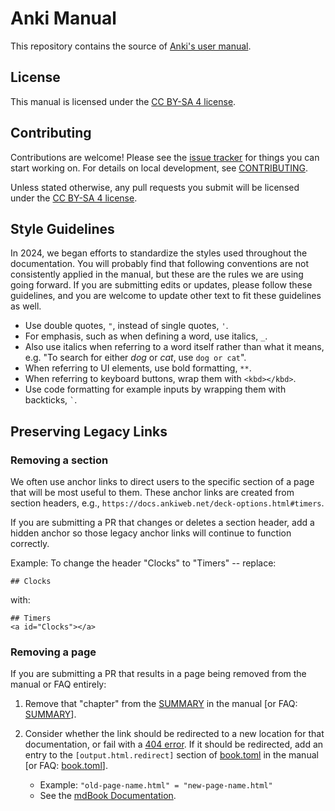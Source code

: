 # Anki Manual

This repository contains the source of [Anki's user manual](https://docs.ankiweb.net).

## License 

This manual is licensed under the [CC BY-SA 4 license](https://creativecommons.org/licenses/by-sa/4.0/).

## Contributing

Contributions are welcome! Please see the [issue tracker](https://github.com/ankitects/anki-manual/issues) for things you can start working on. For details on local development, see [CONTRIBUTING](CONTRIBUTING.md).

Unless stated otherwise, any pull requests you
submit will be licensed under the [CC BY-SA 4 license](https://creativecommons.org/licenses/by-sa/).

## Style Guidelines

In 2024, we began efforts to standardize the styles used throughout the documentation. You will probably find that following conventions are not consistently applied in the manual, but these are the rules we are using going forward. If you are submitting edits or updates, please follow these guidelines, and you are welcome to update other text to fit these guidelines as well. 

- Use double quotes, `"`, instead of single quotes, `'`.
- For emphasis, such as when defining a word, use italics, `_`.
- Also use italics when referring to a word itself rather than what it means, e.g. "To search for either _dog_ or _cat_, use `dog or cat`".
- When referring to UI elements, use bold formatting, `**`.
- When referring to keyboard buttons, wrap them with `<kbd></kbd>`.
- Use code formatting for example inputs by wrapping them with backticks, `` ` ``.

## Preserving Legacy Links

### Removing a section

We often use anchor links to direct users to the specific section of a page that will be most useful to them. These anchor links are created from section headers, e.g., `https://docs.ankiweb.net/deck-options.html#timers`. 

If you are submitting a PR that changes or deletes a section header, add a hidden anchor so those legacy anchor links will continue to function correctly. 

Example: To change the header "Clocks" to "Timers" -- replace: 
```
## Clocks
```
with:
```
## Timers
<a id="Clocks"></a>
```

### Removing a page

If you are submitting a PR that results in a page being removed from the manual or FAQ entirely:  

1. Remove that "chapter" from the [SUMMARY](src/SUMMARY.md) in the manual [or FAQ: [SUMMARY](../../../faqs/blob/main/src/SUMMARY.md)].

2. Consider whether the link should be redirected to a new location for that documentation, or fail with a [404 error](https://docs.ankiweb.net/404.html). If it should be redirected, add an entry to the `[output.html.redirect]` section of [book.toml](book.toml) in the manual [or FAQ: [book.toml](../../../faqs/blob/main/book.toml)]. 
   * Example: `"old-page-name.html" = "new-page-name.html"`
   * See the [mdBook Documentation](https://rust-lang.github.io/mdBook/format/configuration/renderers.html#outputhtmlredirect). 


